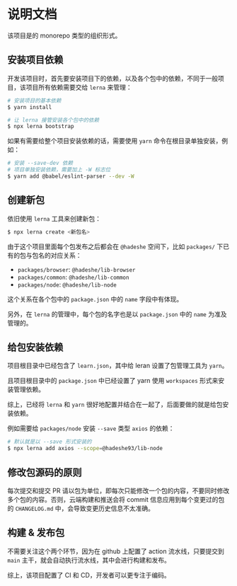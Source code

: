 # 说明文档

该项目是的 monorepo 类型的组织形式。

## 安装项目依赖

开发该项目时，首先要安装项目下的依赖，以及各个包中的依赖，不同于一般项目，该项目所有依赖需要交给 `lerna` 来管理：
```bash
# 安装项目的基本依赖
$ yarn install

# 让 lerna 接管安装各个包中的依赖
$ npx lerna bootstrap
```

如果有需要给整个项目安装依赖的话，需要使用 `yarn` 命令在根目录单独安装，例如：
```bash
# 安装 --save-dev 依赖
# 项目单独安装依赖，需要加上 -W 标志位
$ yarn add @babel/eslint-parser --dev -W
```

## 创建新包

依旧使用 `lerna` 工具来创建新包：
```bash
$ npx lerna create <新包名>
```

由于这个项目里面每个包发布之后都会在 `@hadeshe` 空间下，比如 `packages/` 下已有的包与包名的对应关系：
+ `packages/browser`: `@hadeshe/lib-browser`
+ `packages/common`: `@hadeshe/lib-common`
+ `packages/node`: `@hadeshe/lib-node`

这个关系在各个包中的 `package.json` 中的 `name` 字段中有体现。

另外，在 `lerna` 的管理中，每个包的名字也是以 `package.json` 中的 `name` 为准及管理的。

## 给包安装依赖

项目根目录中已经包含了 `learn.json`，其中给 leran 设置了包管理工具为 `yarn`。

且项目根目录中的 `package.json` 中已经设置了 yarn 使用 `workspaces` 形式来安装管理依赖。

综上，已经将 `lerna` 和 `yarn` 很好地配置并结合在一起了，后面要做的就是给包安装依赖。

例如需要给 `packages/node` 安装 `--save` 类型 `axios` 的依赖：
```bash
# 默认就是以 --save 形式安装的
$ npx lerna add axios --scope=@hadeshe93/lib-node
```

## 修改包源码的原则

每次提交和提交 PR 请以包为单位，即每次只能修改一个包的内容，不要同时修改多个包的内容。否则，云端构建和推送会将 commit 信息应用到每个变更过的包的 `CHANGELOG.md` 中，会导致变更历史信息不太准确。

## 构建 & 发布包

不需要关注这个两个环节，因为在 github 上配置了 action 流水线，只要提交到 `main` 主干，就会自动执行流水线，其中会进行构建和发布。

综上，该项目配置了 CI 和 CD，开发者可以更专注于编码。
